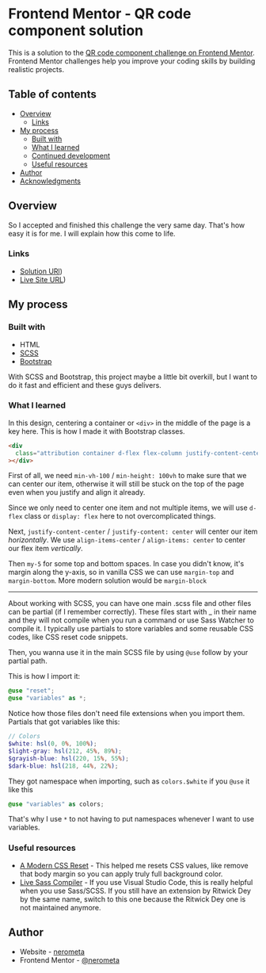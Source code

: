 # Frontend Mentor - QR code component solution

This is a solution to the [QR code component challenge on Frontend Mentor](https://www.frontendmentor.io/challenges/qr-code-component-iux_sIO_H). Frontend Mentor challenges help you improve your coding skills by building realistic projects.

## Table of contents

- [Overview](#overview)
  - [Links](#links)
- [My process](#my-process)
  - [Built with](#built-with)
  - [What I learned](#what-i-learned)
  - [Continued development](#continued-development)
  - [Useful resources](#useful-resources)
- [Author](#author)
- [Acknowledgments](#acknowledgments)

## Overview

So I accepted and finished this challenge the very same day. That's how easy it is for me. I will explain how this come to life.

### Links

- [Solution URl](https://www.frontendmentor.io/solutions/solution-qr-code-component-using-scss-and-bootstrap-Cc2CRBOgdy))
- [Live Site URL](https://nerometa.github.io/qr-code-component-challenge/))

## My process

### Built with

- HTML
- [SCSS](https://sass-lang.com/)
- [Bootstrap](https://getbootstrap.com/)

With SCSS and Bootstrap, this project maybe a little bit overkill, but I want to do it fast and efficient and these guys delivers.

### What I learned

In this design, centering a container or `<div>` in the middle of the page is a key here. This is how I made it with Bootstrap classes.

```html
<div
  class="attribution container d-flex flex-column justify-content-center align-items-center my-5 min-vh-100"
></div>
```

First of all, we need `min-vh-100` / `min-height: 100vh` to make sure that we can center our item, otherwise it will still be stuck on the top of the page even when you justify and align it already.

Since we only need to center one item and not multiple items, we will use `d-flex` class or `display: flex` here to not overcomplicated things.

Next, `justify-content-center` / `justify-content: center` will center our item _horizontally_. We use `align-items-center` / `align-items: center` to center our flex item _vertically_.

Then `my-5` for some top and bottom spaces. In case you didn't know, it's margin along the y-axis, so in vanilla CSS we can use `margin-top` and `margin-bottom`. More modern solution would be `margin-block`

---

About working with SCSS, you can have one main .scss file and other files can be partial (if I remember correctly). These files start with \_ in their name and they will not compile when you run a command or use Sass Watcher to compile it. I typically use partials to store variables and some reusable CSS codes, like CSS reset code snippets.

Then, you wanna use it in the main SCSS file by using `@use` follow by your partial path.

This is how I import it:

```scss
@use "reset";
@use "variables" as *;
```

Notice how those files don't need file extensions when you import them. Partials that got variables like this:

```scss
// Colors
$white: hsl(0, 0%, 100%);
$light-gray: hsl(212, 45%, 89%);
$grayish-blue: hsl(220, 15%, 55%);
$dark-blue: hsl(218, 44%, 22%);
```

They got namespace when importing, such as `colors.$white` if you `@use` it like this

```scss
@use "variables" as colors;
```

That's why I use `*` to not having to put namespaces whenever I want to use variables.

### Useful resources

- [A Modern CSS Reset](https://piccalil.li/blog/a-modern-css-reset/) - This helped me resets CSS values, like remove that body margin so you can apply truly full background color.
- [Live Sass Compiler](https://marketplace.visualstudio.com/items?itemName=glenn2223.live-sass) - If you use Visual Studio Code, this is really helpful when you use Sass/SCSS. If you still have an extension by Ritwick Dey by the same name, switch to this one because the Ritwick Dey one is not maintained anymore.

## Author

- Website - [nerometa](https://github.com/nerometa/)
- Frontend Mentor - [@nerometa](https://www.frontendmentor.io/profile/nerometa)
